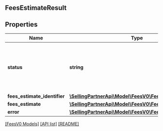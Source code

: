 ## FeesEstimateResult

## Properties

Name | Type | Description | Notes
------------ | ------------- | ------------- | -------------
**status** | **string** | The status of the fee request. Possible values: Success, ClientError, ServiceError. | [optional]
**fees_estimate_identifier** | [**\SellingPartnerApi\Model\FeesV0\FeesEstimateIdentifier**](FeesEstimateIdentifier.md) |  | [optional]
**fees_estimate** | [**\SellingPartnerApi\Model\FeesV0\FeesEstimate**](FeesEstimate.md) |  | [optional]
**error** | [**\SellingPartnerApi\Model\FeesV0\FeesEstimateError**](FeesEstimateError.md) |  | [optional]

[[FeesV0 Models]](../) [[API list]](../../Api) [[README]](../../../README.md)
